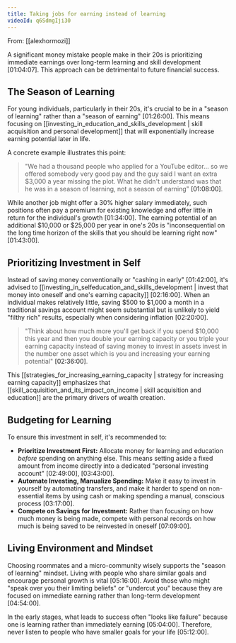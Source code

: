 ```yaml
---
title: Taking jobs for earning instead of learning
videoId: q6SdmgIji30
---
```


From: [[alexhormozi]] <br/> 

A significant money mistake people make in their 20s is prioritizing immediate earnings over long-term learning and skill development <a class="yt-timestamp" data-t="01:04:07">[01:04:07]</a>. This approach can be detrimental to future financial success.

## The Season of Learning

For young individuals, particularly in their 20s, it's crucial to be in a "season of learning" rather than a "season of earning" <a class="yt-timestamp" data-t="01:26:00">[01:26:00]</a>. This means focusing on [[investing_in_education_and_skills_development | skill acquisition and personal development]] that will exponentially increase earning potential later in life.

A concrete example illustrates this point:
> "We had a thousand people who applied for a YouTube editor... so we offered somebody very good pay and the guy said I want an extra $3,000 a year missing the plot. What he didn't understand was that he was in a season of learning, not a season of earning" <a class="yt-timestamp" data-t="01:08:00">[01:08:00]</a>.

While another job might offer a 30% higher salary immediately, such positions often pay a premium for existing knowledge and offer little in return for the individual's growth <a class="yt-timestamp" data-t="01:34:00">[01:34:00]</a>. The earning potential of an additional $10,000 or $25,000 per year in one's 20s is "inconsequential on the long time horizon of the skills that you should be learning right now" <a class="yt-timestamp" data-t="01:43:00">[01:43:00]</a>.

## Prioritizing Investment in Self

Instead of saving money conventionally or "cashing in early" <a class="yt-timestamp" data-t="01:42:00">[01:42:00]</a>, it's advised to [[investing_in_selfeducation_and_skills_development | invest that money into oneself and one's earning capacity]] <a class="yt-timestamp" data-t="02:16:00">[02:16:00]</a>. When an individual makes relatively little, saving $500 to $1,000 a month in a traditional savings account might seem substantial but is unlikely to yield "filthy rich" results, especially when considering inflation <a class="yt-timestamp" data-t="02:20:00">[02:20:00]</a>.

> "Think about how much more you'll get back if you spend $10,000 this year and then you double your earning capacity or you triple your earning capacity instead of saving money to invest in assets invest in the number one asset which is you and increasing your earning potential" <a class="yt-timestamp" data-t="02:36:00">[02:36:00]</a>.

This [[strategies_for_increasing_earning_capacity | strategy for increasing earning capacity]] emphasizes that [[skill_acquisition_and_its_impact_on_income | skill acquisition and education]] are the primary drivers of wealth creation.

## Budgeting for Learning

To ensure this investment in self, it's recommended to:
*   **Prioritize Investment First:** Allocate money for learning and education *before* spending on anything else. This means setting aside a fixed amount from income directly into a dedicated "personal investing account" <a class="yt-timestamp" data-t="02:49:00">[02:49:00]</a>, <a class="yt-timestamp" data-t="03:43:00">[03:43:00]</a>.
*   **Automate Investing, Manualize Spending:** Make it easy to invest in yourself by automating transfers, and make it harder to spend on non-essential items by using cash or making spending a manual, conscious process <a class="yt-timestamp" data-t="03:17:00">[03:17:00]</a>.
*   **Compete on Savings for Investment:** Rather than focusing on how much money is being made, compete with personal records on how much is being saved to be reinvested in oneself <a class="yt-timestamp" data-t="07:09:00">[07:09:00]</a>.

## Living Environment and Mindset

Choosing roommates and a micro-community wisely supports the "season of learning" mindset. Living with people who share similar goals and encourage personal growth is vital <a class="yt-timestamp" data-t="05:16:00">[05:16:00]</a>. Avoid those who might "speak over you their limiting beliefs" or "undercut you" because they are focused on immediate earning rather than long-term development <a class="yt-timestamp" data-t="04:54:00">[04:54:00]</a>.

In the early stages, what leads to success often "looks like failure" because one is learning rather than immediately earning <a class="yt-timestamp" data-t="05:04:00">[05:04:00]</a>. Therefore, never listen to people who have smaller goals for your life <a class="yt-timestamp" data-t="05:12:00">[05:12:00]</a>.